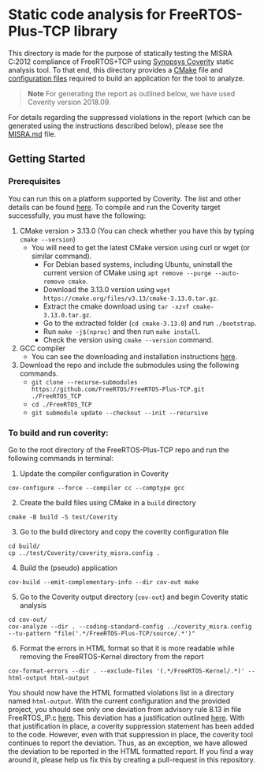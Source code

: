 # Static code analysis for FreeRTOS-Plus-TCP library
This directory is made for the purpose of statically testing the MISRA C:2012 compliance of FreeRTOS+TCP using
[Synopsys Coverity](https://www.synopsys.com/software-integrity/security-testing/static-analysis-sast.html) static analysis tool.
To that end, this directory provides a [CMake](https://github.com/FreeRTOS/FreeRTOS-Plus-TCP/blob/main/test/Coverity/CMakeLists.txt)
file and [configuration files](https://github.com/FreeRTOS/FreeRTOS-Plus-TCP/tree/main/test/Coverity/ConfigFiles) required to build
an application for the tool to analyze.

> **Note**
For generating the report as outlined below, we have used Coverity version 2018.09.

For details regarding the suppressed violations in the report (which can be generated using the instructions described below), please
see the [MISRA.md](https://github.com/FreeRTOS/FreeRTOS-Plus-TCP/blob/main/MISRA.md) file.

## Getting Started
### Prerequisites
You can run this on a platform supported by Coverity. The list and other details can be found [here](https://sig-docs.synopsys.com/polaris/topics/c_coverity-compatible-platforms.html).
To compile and run the Coverity target successfully, you must have the following:

1. CMake version > 3.13.0 (You can check whether you have this by typing `cmake --version`)
    - You will need to get the latest CMake version using curl or wget (or similar command).
        - For Debian based systems, including Ubuntu, uninstall the current version of CMake using `apt remove --purge --auto-remove cmake`.
        - Download the 3.13.0 version using `wget https://cmake.org/files/v3.13/cmake-3.13.0.tar.gz`.
        - Extract the cmake download using `tar -xzvf cmake-3.13.0.tar.gz`.
        - Go to the extracted folder (`cd cmake-3.13.0`) and run `./bootstrap`.
        - Run `make -j$(nproc)` and then run `make install`.
        - Check the version using `cmake --version` command.
2. GCC compiler
    - You can see the downloading and installation instructions [here](https://gcc.gnu.org/install/).
3. Download the repo and include the submodules using the following commands.
    - `git clone --recurse-submodules https://github.com/FreeRTOS/FreeRTOS-Plus-TCP.git ./FreeRTOS_TCP`
    - `cd ./FreeRTOS_TCP`
    - `git submodule update --checkout --init --recursive`

### To build and run coverity:
Go to the root directory of the FreeRTOS-Plus-TCP repo and run the following commands in terminal:
1. Update the compiler configuration in Coverity
  ~~~
  cov-configure --force --compiler cc --comptype gcc
  ~~~
2. Create the build files using CMake in a `build` directory
  ~~~
  cmake -B build -S test/Coverity
  ~~~
3. Go to the build directory and copy the coverity configuration file
  ~~~
  cd build/
  cp ../test/Coverity/coverity_misra.config .
  ~~~
4. Build the (pseudo) application
  ~~~
  cov-build --emit-complementary-info --dir cov-out make
  ~~~
5. Go to the Coverity output directory (`cov-out`) and begin Coverity static analysis
  ~~~
  cd cov-out/
  cov-analyze --dir . --coding-standard-config ../coverity_misra.config --tu-pattern "file('.*/FreeRTOS-Plus-TCP/source/.*')"
  ~~~
6. Format the errors in HTML format so that it is more readable while removing the FreeRTOS-Kernel directory from the report
  ~~~
  cov-format-errors --dir . --exclude-files '(.*/FreeRTOS-Kernel/.*)' --html-output html-output
  ~~~

You should now have the HTML formatted violations list in a directory named `html-output`.
With the current configuration and the provided project, you should see only one deviation from advisory rule 8.13 in file 
FreeRTOS_IP.c [here](https://github.com/FreeRTOS/FreeRTOS-Plus-TCP/blob/4ac10c84a384f0414f4aec0d4be0ee7c345f2f8b/source/FreeRTOS_IP.c#L236).
This deviation has a justification outlined [here](https://github.com/FreeRTOS/FreeRTOS-Plus-TCP/blob/main/MISRA.md#rule-813). With
that justification in place, a coverity suppression statement has been added to the code. However, even with that suppression in
place, the coverity tool continues to report the deviation. Thus, as an exception, we have allowed the deviation to be reported in
the HTML formatted report. If you find a way around it, please help us fix this by creating a pull-request in this repository.
